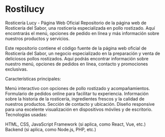 # Rostilucy
Rosticería Lucy - Página Web Oficial  Repositorio de la página web de Rosticería del Sabor, una rosticería especializada en pollo rostizado. Aquí encontrarás el menú, opciones de pedido en línea y más información sobre nuestros productos y servicios.

Este repositorio contiene el código fuente de la página web oficial de Rosticería del Sabor, un negocio especializado en la preparación y venta de deliciosos pollos rostizados. Aquí podrás encontrar información sobre nuestro menú, opciones de pedidos en línea, contacto y promociones exclusivas.

Características principales:

Menú interactivo con opciones de pollo rostizado y acompañamientos.
Formulario de pedidos online para facilitar tu experiencia.
Información sobre la historia de la rosticería, ingredientes frescos y la calidad de nuestros productos.
Sección de contacto y ubicación.
Diseño responsive para una excelente visualización en dispositivos móviles y de escritorio.
Tecnologías usadas:

HTML, CSS, JavaScript
Framework (si aplica, como React, Vue, etc.)
Backend (si aplica, como Node.js, PHP, etc.)
